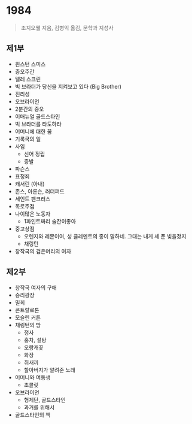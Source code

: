# 1984
> 조지오웰 지음, 김병익 옮김, 문학과 지성사

## 제1부
- 윈스턴 스미스
- 증오주간
- 텔레 스크린
- 빅 브라더가 당신을 지켜보고 있다 (Big Brother)
- 진리성
- 오브라이언
- 2분간의 증오
- 이매뉴얼 골드스타인
- 빅 브라더를 타도하라
- 어머니에 대한 꿈
- 기록국의 일
- 사임
  - 신어 정립
  - 증발 
- 파슨스
- 표정죄
- 캐서린 (아내)
- 존스, 아론슨, 러더퍼드
- 세인트 팬크러스
- 목로주점
- 나이많은 노동자
   - 1파인트짜리 술잔이좋아
- 중고상점
   - 오렌지와 레몬이여, 성 클레멘트의 종이 말하네. 그대는 내게 세 푼 빚을졌지
   - 채링턴
- 창작국의 검은머리의 여자

## 제2부
- 창작국 여자의 구애
- 승리광장
- 밀회
- 콘트랄로톤
- 모슬린 커튼
- 채링턴의 방
   - 정사
   - 홍차, 설탕
   - 오랑캐꽃
   - 화장
   - 쥐새끼
   - 할아버지가 알려준 노래
- 어머니와 여동생
   - 초콜릿
- 오브라이언
   - 형제단, 골드스타인
   - 과거를 위해서 
- 골드스타인의 책
